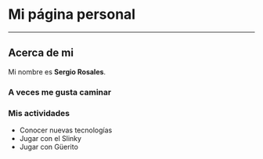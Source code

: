 # Mi página personal
***
## Acerca de mi
Mi nombre es **Sergio Rosales**.

### A veces me gusta caminar

### Mis actividades
* Conocer nuevas tecnologías
* Jugar con el Slinky
* Jugar con Güerito
